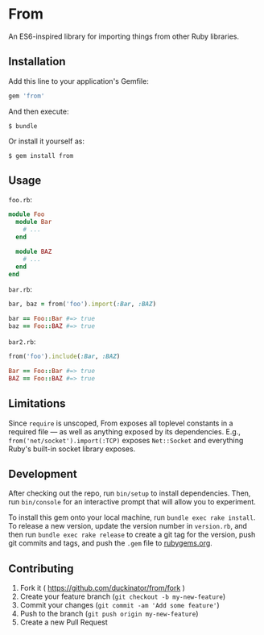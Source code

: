 # From

An ES6-inspired library for importing things from other Ruby libraries.

## Installation

Add this line to your application's Gemfile:

```ruby
gem 'from'
```

And then execute:

    $ bundle

Or install it yourself as:

    $ gem install from

## Usage

`foo.rb`:

```ruby
module Foo
  module Bar
    # ...
  end

  module BAZ
    # ...
  end
end
```

`bar.rb`:

```ruby
bar, baz = from('foo').import(:Bar, :BAZ)

bar == Foo::Bar #=> true
baz == Foo::BAZ #=> true
```

`bar2.rb`:

```ruby
from('foo').include(:Bar, :BAZ)

Bar == Foo::Bar #=> true
BAZ == Foo::BAZ #=> true
```

## Limitations

Since `require` is unscoped, From exposes all toplevel constants in a required file &mdash; as well as anything exposed by its dependencies. E.g., `from('net/socket').import(:TCP)` exposes `Net::Socket` and everything Ruby's built-in socket library exposes.

## Development

After checking out the repo, run `bin/setup` to install dependencies. Then, run `bin/console` for an interactive prompt that will allow you to experiment.

To install this gem onto your local machine, run `bundle exec rake install`. To release a new version, update the version number in `version.rb`, and then run `bundle exec rake release` to create a git tag for the version, push git commits and tags, and push the `.gem` file to [rubygems.org](https://rubygems.org).

## Contributing

1. Fork it ( https://github.com/duckinator/from/fork )
2. Create your feature branch (`git checkout -b my-new-feature`)
3. Commit your changes (`git commit -am 'Add some feature'`)
4. Push to the branch (`git push origin my-new-feature`)
5. Create a new Pull Request
